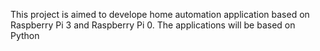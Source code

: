This project is aimed to develope home automation application based on Raspberry Pi 3 and Raspberry Pi 0. 
The applications will be based on Python
